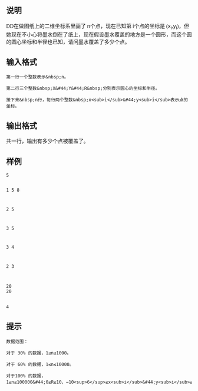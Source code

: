 <h2>说明</h2>

<span style="font-family:&quot;font-size:medium;background-color:#FCFCFC;">DD在做图纸上的二维坐标系里画了&nbsp;</span>n<span style="font-family:&quot;font-size:medium;background-color:#FCFCFC;">个点，现在已知第&nbsp;</span>i<span style="font-family:&quot;font-size:medium;background-color:#FCFCFC;">个点的坐标是 (</span>x<sub>i</sub><span style="font-family:&quot;font-size:medium;background-color:#FCFCFC;">&#44;</span>y<sub>i</sub><span style="font-family:&quot;font-size:medium;background-color:#FCFCFC;">)，但她现在不小心将墨水倒在了纸上，现在假设墨水覆盖的地方是一个圆形，而这个圆的圆心坐标和半径也已知，请问墨水覆盖了多少个点。</span>
<h2>输入格式</h2>

<p style="text-indent:2em;font-family:&quot;font-size:medium;">
	第一行一个整数表示&nbsp;n。
</p>
<p style="text-indent:2em;font-family:&quot;font-size:medium;">
	第二行三个整数&nbsp;X&#44;Y&#44;R&nbsp;分别表示圆心的坐标和半径。
</p>
<p style="text-indent:2em;font-family:&quot;font-size:medium;">
	接下来&nbsp;n行，每行两个整数&nbsp;x<sub>i</sub>&#44;y<sub>i</sub>表示点的坐标。
</p>
<h2>输出格式</h2>

<span style="font-family:&quot;font-size:medium;background-color:#FCFCFC;">共一行，输出有多少个点被覆盖了。</span>
<h2>样例</h2>
<pre><code class="language-input1">5
1 5 8
2 5
3 5
3 4
2 3
20 20</code></pre><pre><code class="language-output1">4</code></pre>

<h2>提示</h2>

<p style="text-indent:2em;font-family:&quot;font-size:medium;">
	数据范围：
</p>
<p style="text-indent:2em;font-family:&quot;font-size:medium;">
	对于 30% 的数据，1≤n≤1000。
</p>
<p style="text-indent:2em;font-family:&quot;font-size:medium;">
	对于 60% 的数据，1≤n≤10000。
</p>
<p style="text-indent:2em;font-family:&quot;font-size:medium;">
	对于100% 的数据，1≤n≤100000&#44;0≤R≤10，−10<sup>6</sup>≤x<sub>i</sub>&#44;y<sub>i</sub>≤10<sup>6</sup>。
</p>